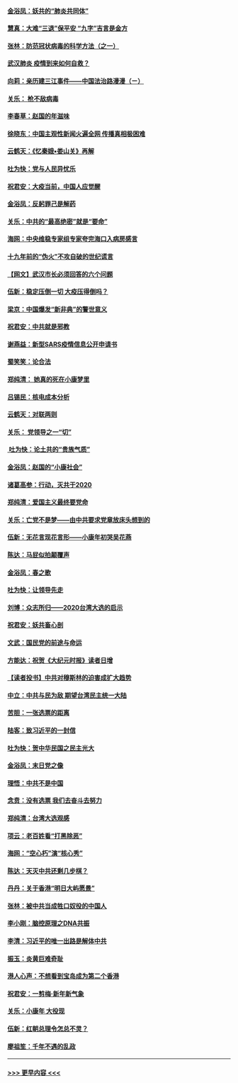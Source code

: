 #### [金浴凤：妖共的“肺炎共同体”](../pages/nsc993/n11829448.md?t=01291901) 
#### [慧真：大难“三退”保平安 “九字”吉言是金方](../pages/nsc993/n11829501.md?t=01291901) 
#### [张林：防范冠状病毒的科学方法（之一）](../pages/nsc993/n11828618.md?t=01291901) 
#### [武汉肺炎 疫情到来如何自救？](../pages/nsc993/n11827632.md?t=01291901) 
#### [向莉：亲历建三江事件——中国法治路漫漫（ㄧ）](../pages/nsc993/n11827190.md?t=01291901) 
#### [关乐： 枪不敌病毒](../pages/nsc993/n11826746.md?t=01291901) 
#### [李春草：赵国的年滋味](../pages/nsc993/n11826321.md?t=01291901) 
#### [徐晓东：中国主观性新闻火遍全网 传播真相极困难](../pages/nsc993/n11826508.md?t=01291901) 
#### [云鹤天：《忆秦娥▪娄山关》再解](../pages/nsc993/n11824682.md?t=01291901) 
#### [吐为快：党与人民异忧乐](../pages/nsc993/n11824660.md?t=01291901) 
#### [祝君安：大疫当前，中国人应觉醒](../pages/nsc993/n11821946.md?t=01291901) 
#### [金浴凤：反躬罪己是解药](../pages/nsc993/n11820280.md?t=01291901) 
#### [关乐：中共的“最高绝密”就是“要命”](../pages/nsc993/n11816946.md?t=01291901) 
#### [海网：中央维稳专家组专家夸完海口入病房感言](../pages/nsc993/n11815138.md?t=01291901) 
#### [十九年前的“伪火”不攻自破的世纪谎言](../pages/nsc993/n11813238.md?t=01291901) 
#### [【网文】武汉市长必须回答的六个问题](../pages/nsc993/n11813848.md?t=01291901) 
#### [伍新：稳定压倒一切 大疫压得倒吗？](../pages/nsc993/n11812634.md?t=01291901) 
#### [梁京：中国爆发“新非典”的警世意义](../pages/nsc993/n11812554.md?t=01291901) 
#### [祝君安：中共就是邪教](../pages/nsc993/n11812431.md?t=01291901) 
#### [谢燕益：新型SARS疫情信息公开申请书](../pages/nsc993/n11808840.md?t=01291901) 
#### [蜀笑笑：论合法](../pages/nsc993/n11808064.md?t=01291901) 
#### [郑纯清： 她真的死在小康梦里](../pages/nsc993/n11806623.md?t=01291901) 
#### [吕锡民：核电成本分析](../pages/nsc993/n11806284.md?t=01291901) 
#### [云鹤天：对联两则](../pages/nsc993/n11805957.md?t=01291901) 
#### [关乐： 党领导之一“切”](../pages/nsc993/n11804505.md?t=01291901) 
#### [ 吐为快：论土共的“贵族气质”](../pages/nsc993/n11804490.md?t=01291901) 
#### [金浴凤：赵国的“小康社会”](../pages/nsc993/n11804452.md?t=01291901) 
#### [诸葛高参：行动，灭共于2020](../pages/nsc993/n11804120.md?t=01291901) 
#### [郑纯清：爱国主义最终要党命](../pages/nsc993/n11802197.md?t=01291901) 
#### [关乐：亡党不是梦——由中共要求党章放床头想到的](../pages/nsc993/n11802156.md?t=01291901) 
#### [伍新：无花言现花言形——小康年初哭吴花燕](../pages/nsc993/n11800044.md?t=01291901) 
#### [陈达：马屁似拍颠覆声](../pages/nsc993/n11800010.md?t=01291901) 
#### [金浴凤：春之歌](../pages/nsc993/n11797687.md?t=01291901) 
#### [吐为快：让领导先走](../pages/nsc993/n11797512.md?t=01291901) 
#### [刘博：众志所归——2020台湾大选的启示](../pages/nsc993/n11796878.md?t=01291901) 
#### [祝君安：妖共畜心剖](../pages/nsc993/n11794273.md?t=01291901) 
#### [文武：国民党的前途与命运](../pages/nsc993/n11794198.md?t=01291901) 
#### [方能达：祝贺《大纪元时报》读者日增](../pages/nsc993/n11793807.md?t=01291901) 
#### [【读者投书】中共对穆斯林的迫害成扩大趋势](../pages/nsc993/n11791371.md?t=01291901) 
#### [中立：中共与民为敌 期望台湾民主统一大陆](../pages/nsc993/n11790392.md?t=01291901) 
#### [苦胆：一张选票的距离](../pages/nsc993/n11788914.md?t=01291901) 
#### [陆客：致习近平的一封信](../pages/nsc993/n11788867.md?t=01291901) 
#### [吐为快：贺中华民国之民主光大](../pages/nsc993/n11788618.md?t=01291901) 
#### [金浴凤：末日党之像](../pages/nsc993/n11787475.md?t=01291901) 
#### [理悟：中共不是中国](../pages/nsc993/n11787463.md?t=01291901) 
#### [念贲：没有选票  我们去奋斗去努力](../pages/nsc993/n11787398.md?t=01291901) 
#### [郑纯清：台湾大选观感](../pages/nsc993/n11786210.md?t=01291901) 
#### [项云：老百姓看“打黑除恶”](../pages/nsc993/n11785398.md?t=01291901) 
#### [海网：“空心朽”演“核心秀”](../pages/nsc993/n11783874.md?t=01291901) 
#### [陈达：天灭中共还剩几步棋？](../pages/nsc993/n11783719.md?t=01291901) 
#### [丹丹：关于香港“明日大屿愿景”](../pages/nsc993/n11783273.md?t=01291901) 
#### [张林：被中共当成牲口奴役的中国人](../pages/nsc993/n11782397.md?t=01291901) 
#### [李小刚：脑控原理之DNA共振](../pages/nsc993/n11780962.md?t=01291901) 
#### [李清：习近平的唯一出路是解体中共](../pages/nsc993/n11780866.md?t=01291901) 
#### [振玉：炎黄巨难奇耻](../pages/nsc993/n11779632.md?t=01291901) 
#### [港人心声：不想看到宝岛成为第二个香港](../pages/nsc993/n11778817.md?t=01291901) 
#### [祝君安：一剪梅‧新年新气象](../pages/nsc993/n11776340.md?t=01291901) 
#### [关乐：小康年 大役现](../pages/nsc993/n11774213.md?t=01291901) 
#### [伍新：红朝总理令怎总不灵？](../pages/nsc993/n11770813.md?t=01291901) 
#### [廖祖笙：千年不遇的乱政](../pages/nsc993/n11770373.md?t=01291901) 

----
#### [ >>> 更早内容 <<< ](../indexes/nsc993-earlier.md)
